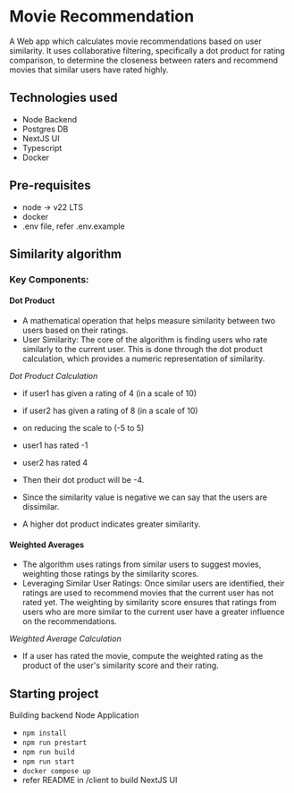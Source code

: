 # Movie Recommendation
A Web app which calculates movie recommendations based on user similarity. It uses collaborative filtering, specifically a dot product for rating comparison, to determine the closeness between raters and recommend movies that similar users have rated highly. 

## Technologies used
- Node Backend
- Postgres DB
- NextJS UI
- Typescript
- Docker

## Pre-requisites

- node -> v22 LTS
- docker
- .env file, refer .env.example

## Similarity algorithm

### Key Components:
#### Dot Product
- A mathematical operation that helps measure similarity between two users based on their ratings.
- User Similarity: The core of the algorithm is finding users who rate similarly to the current user. This is done through the dot product calculation, which provides a numeric representation of similarity.

*Dot Product Calculation*
- if user1 has given a rating of 4 (in a scale of 10)
- if user2 has given a rating of 8 (in a scale of 10)
- on reducing the scale to (-5 to 5)
- user1 has rated -1
- user2 has rated 4
- Then their dot product will be -4.
- Since the similarity value is negative we can say that the users are dissimilar.

- A higher dot product indicates greater similarity.


#### Weighted Averages
- The algorithm uses ratings from similar users to suggest movies, weighting those ratings by the similarity scores.
- Leveraging Similar User Ratings: Once similar users are identified, their ratings are used to recommend movies that the current user has not rated yet. The weighting by similarity score ensures that ratings from users who are more similar to the current user have a greater influence on the recommendations.

*Weighted Average Calculation*
- If a user has rated the movie, compute the weighted rating as the product of the user's similarity score and their rating.



## Starting project

Building backend Node Application
- `npm install`
- `npm run prestart`
- `npm run build`
- `npm run start`
- `docker compose up`
- refer README in /client to build NextJS UI